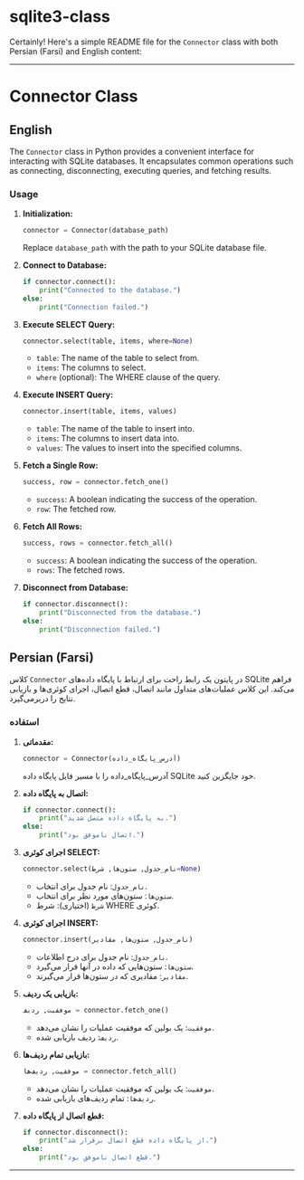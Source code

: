 # sqlite3-class
 
Certainly! Here's a simple README file for the `Connector` class with both Persian (Farsi) and English content:

---

# Connector Class

## English

The `Connector` class in Python provides a convenient interface for interacting with SQLite databases. It encapsulates common operations such as connecting, disconnecting, executing queries, and fetching results.

### Usage

1. **Initialization:**
   ```python
   connector = Connector(database_path)
   ```
   Replace `database_path` with the path to your SQLite database file.

2. **Connect to Database:**
   ```python
   if connector.connect():
       print("Connected to the database.")
   else:
       print("Connection failed.")
   ```

3. **Execute SELECT Query:**
   ```python
   connector.select(table, items, where=None)
   ```
   - `table`: The name of the table to select from.
   - `items`: The columns to select.
   - `where` (optional): The WHERE clause of the query.

4. **Execute INSERT Query:**
   ```python
   connector.insert(table, items, values)
   ```
   - `table`: The name of the table to insert into.
   - `items`: The columns to insert data into.
   - `values`: The values to insert into the specified columns.

5. **Fetch a Single Row:**
   ```python
   success, row = connector.fetch_one()
   ```
   - `success`: A boolean indicating the success of the operation.
   - `row`: The fetched row.

6. **Fetch All Rows:**
   ```python
   success, rows = connector.fetch_all()
   ```
   - `success`: A boolean indicating the success of the operation.
   - `rows`: The fetched rows.

7. **Disconnect from Database:**
   ```python
   if connector.disconnect():
       print("Disconnected from the database.")
   else:
       print("Disconnection failed.")
   ```

## Persian (Farsi)

کلاس `Connector` در پایتون یک رابط راحت برای ارتباط با پایگاه داده‌های SQLite فراهم می‌کند. این کلاس عملیات‌های متداول مانند اتصال، قطع اتصال، اجرای کوئری‌ها و بازیابی نتایج را دربرمی‌گیرد.

### استفاده

1. **مقدماتی:**
   ```python
   connector = Connector(آدرس_پایگاه_داده)
   ```
   آدرس_پایگاه_داده را با مسیر فایل پایگاه داده SQLite خود جایگزین کنید.

2. **اتصال به پایگاه داده:**
   ```python
   if connector.connect():
       print("به پایگاه داده متصل شدید.")
   else:
       print("اتصال ناموفق بود.")
   ```

3. **اجرای کوئری SELECT:**
   ```python
   connector.select(نام_جدول, ستون‌ها, شرط=None)
   ```
   - `نام_جدول`: نام جدول برای انتخاب.
   - `ستون‌ها`: ستون‌های مورد نظر برای انتخاب.
   - `شرط` (اختیاری): شرط WHERE کوئری.

4. **اجرای کوئری INSERT:**
   ```python
   connector.insert(نام_جدول, ستون‌ها, مقادیر)
   ```
   - `نام_جدول`: نام جدول برای درج اطلاعات.
   - `ستون‌ها`: ستون‌هایی که داده در آنها قرار می‌گیرد.
   - `مقادیر`: مقادیری که در ستون‌ها قرار می‌گیرند.

5. **بازیابی یک ردیف:**
   ```python
   موفقیت, ردیف = connector.fetch_one()
   ```
   - `موفقیت`: یک بولین که موفقیت عملیات را نشان می‌دهد.
   - `ردیف`: ردیف بازیابی شده.

6. **بازیابی تمام ردیف‌ها:**
   ```python
   موفقیت, ردیف‌ها = connector.fetch_all()
   ```
   - `موفقیت`: یک بولین که موفقیت عملیات را نشان می‌دهد.
   - `ردیف‌ها`: تمام ردیف‌های بازیابی شده.

7. **قطع اتصال از پایگاه داده:**
   ```python
   if connector.disconnect():
       print("از پایگاه داده قطع اتصال برقرار شد.")
   else:
       print("قطع اتصال ناموفق بود.")
   ```

---